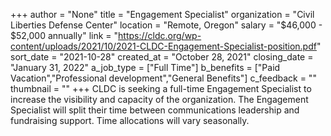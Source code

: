 +++
author = "None"
title = "Engagement Specialist"
organization = "Civil Liberties Defense Center"
location = "Remote, Oregon"
salary = "$46,000 - $52,000 annually"
link = "https://cldc.org/wp-content/uploads/2021/10/2021-CLDC-Engagement-Specialist-position.pdf"
sort_date = "2021-10-28"
created_at = "October 28, 2021"
closing_date = "January 31, 2022"
a_job_type = ["Full Time"]
b_benefits = ["Paid Vacation","Professional development","General Benefits"]
c_feedback = ""
thumbnail = ""
+++
CLDC is seeking a full-time Engagement Specialist to increase the visibility and capacity of the organization. The Engagement Specialist will split their time between communications leadership and fundraising support. Time allocations will vary seasonally.